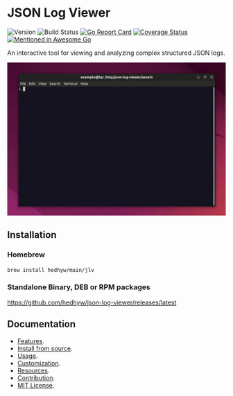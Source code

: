 # JSON Log Viewer

![Version](https://img.shields.io/github/v/tag/hedhyw/json-log-viewer)
![Build Status](https://github.com/hedhyw/json-log-viewer/actions/workflows/check.yml/badge.svg)
[![Go Report Card](https://goreportcard.com/badge/github.com/hedhyw/json-log-viewer)](https://goreportcard.com/report/github.com/hedhyw/json-log-viewer)
[![Coverage Status](https://coveralls.io/repos/github/hedhyw/json-log-viewer/badge.svg?branch=main)](https://coveralls.io/github/hedhyw/json-log-viewer?branch=main)
[![Mentioned in Awesome Go](https://awesome.re/mentioned-badge.svg)](https://github.com/avelino/awesome-go?tab=readme-ov-file#utilities)

An interactive tool for viewing and analyzing complex structured JSON logs.

![Animation](./assets/animation.webp)

## Installation

### Homebrew

```shell
brew install hedhyw/main/jlv
```

### Standalone Binary, DEB or RPM packages

https://github.com/hedhyw/json-log-viewer/releases/latest

## Documentation

- [Features](docs/features.md).
- [Install from source](docs/install-from-source.md).
- [Usage](docs/usage.md).
- [Customization](docs/customization.md).
- [Resources](docs/resources.md).
- [Contribution](docs/CONTRIBUTING).
- [MIT License](LICENSE).
